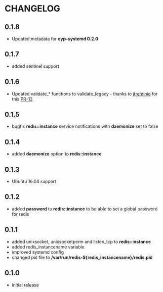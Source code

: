 # CHANGELOG

## 0.1.8

* Updated metadata for **eyp-systemd 0.2.0**

## 0.1.7

* added sentinel support

## 0.1.6

* Updated validate_* functions to validate_legacy - thanks to [jtreminio](https://github.com/jtreminio) for this [PR-13](https://github.com/NTTCom-MS/eyp-redis/pull/13)

## 0.1.5

* bugfix **redis::instance** service notifications with **daemonize** set to false

## 0.1.4

* added **daemonize** option to **redis::instance**

## 0.1.3

* Ubuntu 16.04 support

## 0.1.2

* added **password** to **redis::instance** to be able to set a global password for redis

## 0.1.1

* added unixsocket, unixsocketperm and listen_tcp to **redis::instance**
* added redis_instancename variable
* improved systemd config
* changed pid file to **/var/run/redis-${redis_instancename}/redis.pid**

## 0.1.0

* initial release
